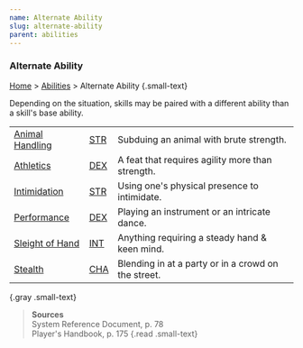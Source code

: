 ```yaml
---
name: Alternate Ability
slug: alternate-ability
parent: abilities
---
```

### Alternate Ability
[Home](dm-operations-center) > [Abilities](abilities) > Alternate Ability {.small-text}

Depending on the situation, skills may be paired with a different ability than a skill's base ability.

||||
| :--------------------------------- | :------------------ | :-------------------------------------------------- |
| [Animal Handling](animal-handling) | [STR](STRENGTH)     | Subduing an animal with brute strength.             |
| [Athletics](athletics)             | [DEX](DEXTERITY)    | A feat that requires agility more than strength.    |
| [Intimidation](intimidation)       | [STR](STRENGTH)     | Using one's physical presence to intimidate.        |
| [Performance](performance)         | [DEX](DEXTERITY)    | Playing an instrument or an intricate dance.        |
| [Sleight of Hand](sleight-of-hand) | [INT](INTELLIGENCE) | Anything requiring a steady hand & keen mind.       |
| [Stealth](stealth)                 | [CHA](CHARISMA)     | Blending in at a party or in a crowd on the street. |
{.gray .small-text}

> **Sources** <br/>
> System Reference Document, p. 78<br/>
> Player's Handbook, p. 175
{.read .small-text}


